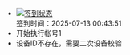 - [![签到状态](https://github.com/womade/Cloud189-Actions/actions/workflows/main.yml/badge.svg?branch=main)](https://github.com/womade/Cloud189-Actions/actions/workflows/main.yml) <br> 签到时间：2025-07-13 00:43:51
- 开始执行帐号1
- 设备ID不存在，需要二次设备校验
